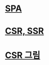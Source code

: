 # [SPA](https://www.youtube.com/watch?v=iE29lbjbow0&list=PLpO7kx5DnyIFyT_q9gVtg4CzYU0EYcI5C&index=17)


# [CSR, SSR](https://goodgid.github.io/Server-Side-Rendering-and-Client-Side-Rendering/)

# [CSR 그림](https://yunzema.tistory.com/103)
